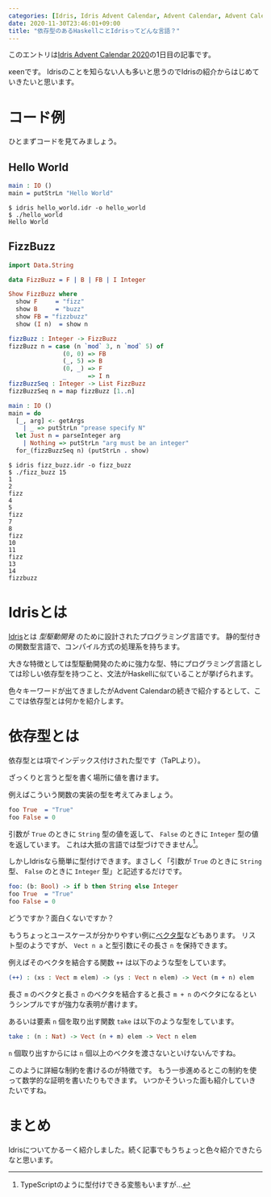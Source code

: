 ```yaml
---
categories: [Idris, Idris Advent Calendar, Advent Calendar, Advent Calendar 2020]
date: 2020-11-30T23:46:01+09:00
title: "依存型のあるHaskellことIdrisってどんな言語？"
---
```

このエントリは[Idris Advent Calendar 2020](https://qiita.com/advent-calendar/2020/idris)の1日目の記事です。

κeenです。
Idrisのことを知らない人も多いと思うのでIdrisの紹介からはじめていきたいと思います。

<!--more-->
# コード例

ひとまずコードを見てみましょう。


## Hello World

```idris
main : IO ()
main = putStrLn "Hello World"
```

``` text
$ idris hello_world.idr -o hello_world
$ ./hello_world
Hello World
```


## FizzBuzz

``` idris
import Data.String

data FizzBuzz = F | B | FB | I Integer

Show FizzBuzz where
  show F     = "fizz"
  show B     = "buzz"
  show FB = "fizzbuzz"
  show (I n)  = show n

fizzBuzz : Integer -> FizzBuzz
fizzBuzz n = case (n `mod` 3, n `mod` 5) of
               (0, 0) => FB
               (_, 5) => B
               (0, _) => F
               _      => I n
fizzBuzzSeq : Integer -> List FizzBuzz
fizzBuzzSeq n = map fizzBuzz [1..n]

main : IO ()
main = do
  [_, arg] <- getArgs
    | _ => putStrLn "prease specify N"
  let Just n = parseInteger arg
    | Nothing => putStrLn "arg must be an integer"
  for_(fizzBuzzSeq n) (putStrLn . show)
```


``` text
$ idris fizz_buzz.idr -o fizz_buzz
$ ./fizz_buzz 15
1
2
fizz
4
5
fizz
7
8
fizz
10
11
fizz
13
14
fizzbuzz
```

# Idrisとは
[Idris](https://www.idris-lang.org/index.html)とは *型駆動開発* のために設計されたプログラミング言語です。
静的型付きの関数型言語で、コンパイル方式の処理系を持ちます。

大きな特徴としては型駆動開発のために強力な型、特にプログラミング言語としては珍しい依存型を持つこと、文法がHaskellに似ていることが挙げられます。

色々キーワードが出てきましたがAdvent Calendarの続きで紹介するとして、ここでは依存型とは何かを紹介します。

# 依存型とは

依存型とは項でインデックス付けされた型です（TaPLより）。

ざっくりと言うと型を書く場所に値を書けます。

例えばこういう関数の実装の型を考えてみましょう。

``` idris
foo True  = "True"
foo False = 0
```

引数が `True` のときに `String` 型の値を返して、 `False` のときに `Integer` 型の値を返しています。
これは大抵の言語では型づけできません[^ts]。

[^ts]: TypeScriptのように型付けできる変態もいますが…

しかしIdrisなら簡単に型付けできます。まさしく「引数が `True` のときに `String` 型、 `False` のときに `Integer` 型」と記述するだけです。

``` idris
foo: (b: Bool) -> if b then String else Integer
foo True  = "True"
foo False = 0
```

どうですか？面白くないですか？

もうちょっとユースケースが分かりやすい例に[ベクタ型](https://www.idris-lang.org/docs/current/base_doc/docs/Data.Vect.html)などもあります。
リスト型のようですが、 `Vect n a` と型引数にその長さ `n` を保持できます。

例えばそのベクタを結合する関数 `++` は以下のような型をしています。

``` idris
(++) : (xs : Vect m elem) -> (ys : Vect n elem) -> Vect (m + n) elem
```

長さ `m` のベクタと長さ `n` のベクタを結合すると長さ `m + n` のベクタになるというシンプルですが強力な表明が書けます。

あるいは要素 `n` 個を取り出す関数 `take` は以下のような型をしています。

``` idris
take : (n : Nat) -> Vect (n + m) elem -> Vect n elem
```

`n` 個取り出すからには `n` 個以上のベクタを渡さないといけないんですね。

このように詳細な制約を書けるのが特徴です。
もう一歩進めるとこの制約を使って数学的な証明を書いたりもできます。
いつかそういった面も紹介していきたいですね。

# まとめ

Idrisについてかるーく紹介しました。続く記事でもうちょっと色々紹介できたらなと思います。
